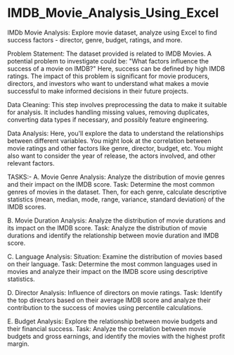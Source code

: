 # IMDB_Movie_Analysis_Using_Excel
IMDb Movie Analysis: Explore movie dataset, analyze using Excel to find success factors - director, genre, budget, ratings, and more.

Problem Statement: The dataset provided is related to IMDB Movies. A potential problem to investigate could be: "What factors influence the success of a movie on IMDB?" Here, success can be defined by high IMDB ratings. The impact of this problem is significant for movie producers, directors, and investors who want to understand what makes a movie successful to make informed decisions in their future projects.

Data Cleaning: This step involves preprocessing the data to make it suitable for analysis. It includes handling missing values, removing duplicates, converting data types if necessary, and possibly feature engineering.

Data Analysis: Here, you'll explore the data to understand the relationships between different variables. You might look at the correlation between movie ratings and other factors like genre, director, budget, etc. You might also want to consider the year of release, the actors involved, and other relevant factors.

TASKS:-
  A. Movie Genre Analysis: Analyze the distribution of movie genres and their impact on the IMDB score.
     Task: Determine the most common genres of movies in the dataset. Then, for each genre, calculate descriptive statistics (mean, median, mode, range, variance, standard deviation) of the IMDB scores.
  
  B. Movie Duration Analysis: Analyze the distribution of movie durations and its impact on the IMDB score.
     Task: Analyze the distribution of movie durations and identify the relationship between movie duration and IMDB score.
  
  C. Language Analysis: Situation: Examine the distribution of movies based on their language.
     Task: Determine the most common languages used in movies and analyze their impact on the IMDB score using descriptive statistics.
  
  D. Director Analysis: Influence of directors on movie ratings.
     Task: Identify the top directors based on their average IMDB score and analyze their contribution to the success of movies using percentile calculations.
  
  E. Budget Analysis: Explore the relationship between movie budgets and their financial success.
     Task: Analyze the correlation between movie budgets and gross earnings, and identify the movies with the highest profit margin.

